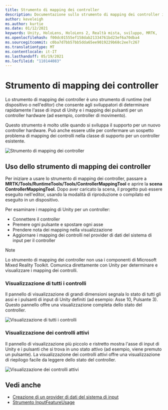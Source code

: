 ```yaml
---
title: Strumento di mapping dei controller
description: Documentazione sullo strumento di mapping dei controller in MRTK
author: keveleigh
ms.author: kurtie
ms.date: 01/12/2021
keywords: Unity, HoloLens, HoloLens 2, Realtà mista, sviluppo, MRTK,
ms.openlocfilehash: f00dc01555ef158dab21334761bd23ef6a70dba4
ms.sourcegitcommit: c0ba7d7bb57bb5dda65ee9019229b68c2ee7c267
ms.translationtype: MT
ms.contentlocale: it-IT
ms.lasthandoff: 05/19/2021
ms.locfileid: "110144083"
---
```

# <a name="controller-mapping-tool"></a>Strumento di mapping dei controller

Lo strumento di mapping dei controller è uno strumento di runtime (nel dispositivo o nell'editor) che consente agli sviluppatori di determinare rapidamente l'asse di input di Unity e i mapping dei pulsanti per un controller hardware (ad esempio, controller di movimento).

Questo strumento è molto utile quando si sviluppa il supporto per un nuovo controller hardware. Può anche essere utile per confermare un sospetto problema di mapping dei controlli nella classe di supporto per un controller esistente.

![Strumento di mapping dei controller](../images/controller-mapping-tool/ControllerMappingTool.png)

## <a name="using-the-controller-mapping-tool"></a>Uso dello strumento di mapping dei controller

Per iniziare a usare lo strumento di mapping dei controller, passare a **MRTK/Tools/RuntimeTools/Tools/ControllerMappingTool** e aprire la **scena ControllerMappingTool.** Dopo aver caricato la scena, il progetto può essere eseguito nell'editor, usando la modalità di riproduzione o compilato ed eseguito in un dispositivo.

Per esaminare i mapping di Unity per un controller:

- Connettere il controller
- Premere ogni pulsante e spostare ogni asse
- Prendere nota dei mapping nella visualizzazione
- Aggiornare i mapping dei controlli nel provider di dati del sistema di input per il controller

> [!NOTE]
> Lo strumento di mapping dei controller non usa i componenti di Microsoft Mixed Reality Toolkit. Comunica direttamente con Unity per determinare e visualizzare i mapping dei controlli.

### <a name="all-controls-display"></a>Visualizzazione di tutti i controlli

Il pannello di visualizzazione di grandi dimensioni segnala lo stato di tutti gli assi e i pulsanti di input di Unity definiti (ad esempio: Asse 10, Pulsante 3). Questo pannello offre una visualizzazione completa dello stato del controller.

![Visualizzazione di tutti i controlli](../images/controller-mapping-tool/AllControls.png)

### <a name="active-controls-display"></a>Visualizzazione dei controlli attivi

Il pannello di visualizzazione più piccolo e ristretto mostra l'asse di input di Unity e i pulsanti che si trova in uno stato attivo (ad esempio, viene premuto un pulsante). La visualizzazione dei controlli attivi offre una visualizzazione di riepilogo facile da leggere dello stato del controller.

![Visualizzazione dei controlli attivi](../images/controller-mapping-tool/ActiveControls.png)

## <a name="see-also"></a>Vedi anche

- [Creazione di un provider di dati del sistema di input](../input/create-data-provider.md)
- [Strumento InputFeatureUsage](input-feature-usage-tool.md)
